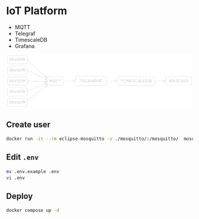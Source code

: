 # IoT Platform

- MQTT
- Telegraf
- TimescaleDB
- Grafana

![Architecture](./architecture.png)

## Create user

```bash
docker run -it --rm eclipse-mosquitto -v ./mosquitto/:/mosquitto/  mosquitto_passwd -c /mosquitto/config/passwords <username>
```

## Edit `.env`

```bash
mv .env.example .env
vi .env
```

## Deploy

```bash
docker compose up -d
```
